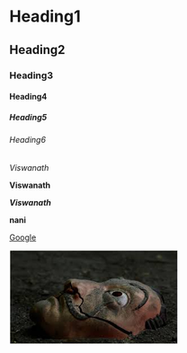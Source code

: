 # Heading1

## Heading2

### Heading3

#### Heading4

##### Heading5

###### Heading6

*Viswanath*


**Viswanath**

***Viswanath***

******nani******

[Google](https://www.google.co.in/)

![h](mh.png)
